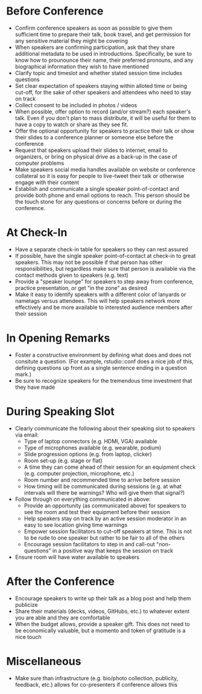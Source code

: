 # Before Conference
- Confirm conference speakers as soon as possible to give them sufficient time to prepare their talk, book travel, and get permission for any sensitive material they might be covering
- When speakers are confirming participation, ask that they share additional metadata to be used in introductions. Specifically, be sure to know how to prounounce their name, their preferred pronouns, and any biographical information they wish to have mentioned
- Clarify topic and timeslot and whether stated session time includes questions
- Set clear expectation of speakers staying within alloted time or being cut-off, for the sake of other speakers and attendees who need to stay on track
- Collect consent to be included in photos / videos
- When possible, offer option to record (and/or stream?) each speaker's talk. Even if you don't plan to mass distribute, it will be useful for them to have a copy to watch or share as they see fit.
- Offer the optional opportunity for speakers to practice their talk or show their slides to a conference planner or someone else before the conference
- Request that speakers upload their slides to internet, email to organizers, or bring on physical drive as a back-up in the case of computer problems
- Make speakers social media handles available on website or conference collateral so it is easy for people to live-tweet their talk or otherwise engage with their content
- Establish and communicate a single speaker point-of-contact and provide both phone and email options to reach. This person should be the touch stone for any questions or concerns before or during the conference.

# At Check-In
- Have a separate check-in table for speakers so they can rest assured 
- If possible, have the single speaker point-of-contact at check-in to great speakers. This may not be possible if that person has other responsibilities, but regardless make sure that person is available via the contact methods given to speakers (e.g. text)
- Provide a "speaker lounge" for speakers to step away from conference, practice presentation, or get "in the zone" as desired
- Make it easy to identify speakers with a different color of lanyards or nametags versus attendees. This will help speakers network more effectively and be more available to interested audience members after their session

# In Opening Remarks
- Foster a constructive environment by defining what does and does not consitute a question. (For example, rstudio::conf does a nice job of this, defining questions up front as a single sentence ending in a question mark.)
- Be sure to recognize speakers for the tremendous time investment that they have made

# During Speaking Slot
- Clearly communicate the following about their speaking slot to speakers via email:
    + Type of laptop connectors (e.g. HDMI, VGA) available
    + Type of microphones available (e.g. wearable, podium)
    + Slide progression options (e.g. from laptop, clicker)
    + Room set-up (e.g. stage or flat)
    + A time they can come ahead of their session for an equipment check (e.g. computer projection, microphone, etc.)
    + Room number and recommended time to arrive before session
    + How timing will be communicated during sessions (e.g. at what intervals will there be warnings? Who will give them that signal?)
- Follow through on everything communicated in above:
    + Provide an opportunity (as communicated above) for speakers to see the room and test their equipment before their session
    + Help speakers stay on track by an active session moderator in an easy to see location giving time warnings
    + Empower session facilitators to cut-off speakers at time. This is not to be rude to one speaker but rather to be fair to all of the others
    + Encourage session facilitators to step in and call-out "non-questions" in a positive way that keeps the session on track
- Ensure room will have water available to speakers

# After the Conference 
- Encourage speakers to write up their talk as a blog post and help them publicize
- Share their materials (decks, videos, GitHubs, etc.) to whatever extent you are able and they are comfortable
- When the budget allows, provide a speaker gift. This does not need to be economically valuable, but a momento and token of gratitude is a nice touch

# Miscellaneous 
- Make sure than infrastructure (e.g. bio/photo collection, publicity, feedback, etc.) allows for co-presenters if conference allows this
